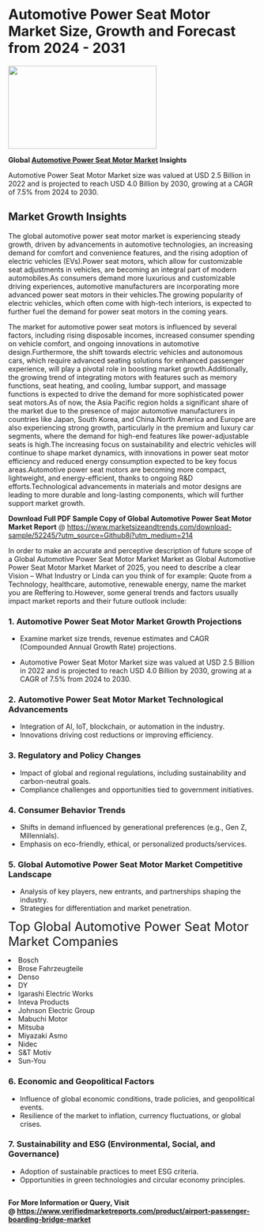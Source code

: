 <H1>Automotive Power Seat Motor Market Size, Growth and Forecast from 2024 - 2031</H1><img class="aligncenter size-medium wp-image-584254" src="https://thirdeyenews.in/wp-content/uploads/2024/09/Global-Market-Research-300x168.jpeg" alt="" width="300" height="168" /><p><strong>Global&nbsp;<a href="https://www.marketsizeandtrends.com/download-sample/52245/?utm_source=Github8j?utm_medium=214">Automotive Power Seat Motor Market</a> Insights</strong></p><p>Automotive Power Seat Motor Market size was valued at USD 2.5 Billion in 2022 and is projected to reach USD 4.0 Billion by 2030, growing at a CAGR of 7.5% from 2024 to 2030.</p><p><h2>Market Growth Insights</h2> <p>The global automotive power seat motor market is experiencing steady growth, driven by advancements in automotive technologies, an increasing demand for comfort and convenience features, and the rising adoption of electric vehicles (EVs).Power seat motors, which allow for customizable seat adjustments in vehicles, are becoming an integral part of modern automobiles.As consumers demand more luxurious and customizable driving experiences, automotive manufacturers are incorporating more advanced power seat motors in their vehicles.The growing popularity of electric vehicles, which often come with high-tech interiors, is expected to further fuel the demand for power seat motors in the coming years.</p> <p></p> <p>The market for automotive power seat motors is influenced by several factors, including rising disposable incomes, increased consumer spending on vehicle comfort, and ongoing innovations in automotive design.Furthermore, the shift towards electric vehicles and autonomous cars, which require advanced seating solutions for enhanced passenger experience, will play a pivotal role in boosting market growth.Additionally, the growing trend of integrating motors with features such as memory functions, seat heating, and cooling, lumbar support, and massage functions is expected to drive the demand for more sophisticated power seat motors.As of now, the Asia Pacific region holds a significant share of the market due to the presence of major automotive manufacturers in countries like Japan, South Korea, and China.North America and Europe are also experiencing strong growth, particularly in the premium and luxury car segments, where the demand for high-end features like power-adjustable seats is high.The increasing focus on sustainability and electric vehicles will continue to shape market dynamics, with innovations in power seat motor efficiency and reduced energy consumption expected to be key focus areas.Automotive power seat motors are becoming more compact, lightweight, and energy-efficient, thanks to ongoing R&D efforts.Technological advancements in materials and motor designs are leading to more durable and long-lasting components, which will further support market growth.<p></p><p><span class=""><strong>Download Full PDF Sample Copy of Global Automotive Power Seat Motor Market Report</strong> @ <a href="https://www.marketsizeandtrends.com/download-sample/52245/?utm_source=Github8j?utm_medium=214" target="_blank">https://www.marketsizeandtrends.com/download-sample/52245/?utm_source=Github8j?utm_medium=214</a></span></p><p>In order to make an accurate and perceptive description of future scope of a Global&nbsp;Automotive Power Seat Motor Market Market as Global&nbsp;Automotive Power Seat Motor Market Market of 2025, you need to describe a clear Vision &ndash; What Industry or Linda can you think of for example: Quote from a Technology, healthcare, automotive, renewable energy, name the market you are Reffering to.However, some general trends and factors usually impact market reports and their future outlook include:</p><h3>1.&nbsp;<strong>Automotive Power Seat Motor Market Growth Projections</strong></h3><ul><li>Examine market size trends, revenue estimates and CAGR (Compounded Annual Growth Rate) projections.</li><li><p>Automotive Power Seat Motor Market size was valued at USD 2.5 Billion in 2022 and is projected to reach USD 4.0 Billion by 2030, growing at a CAGR of 7.5% from 2024 to 2030.</p></li></ul><h3>2.&nbsp;<strong>Automotive Power Seat Motor Market Technological Advancements</strong></h3><ul><li>Integration of AI, IoT, blockchain, or automation in the industry.</li><li>Innovations driving cost reductions or improving efficiency.</li></ul><h3>3.&nbsp;<strong>Regulatory and Policy Changes</strong></h3><ul><li>Impact of global and regional regulations, including sustainability and carbon-neutral goals.</li><li>Compliance challenges and opportunities tied to government initiatives.</li></ul><h3>4.&nbsp;<strong>Consumer Behavior Trends</strong></h3><ul><li>Shifts in demand influenced by generational preferences (e.g., Gen Z, Millennials).</li><li>Emphasis on eco-friendly, ethical, or personalized products/services.</li></ul><h3>5.&nbsp;<strong>Global Automotive Power Seat Motor Market Competitive Landscape</strong></h3><ul><li>Analysis of key players, new entrants, and partnerships shaping the industry.</li><li>Strategies for differentiation and market penetration.</li></ul><p data-pm-slice="1 1 []"><span style="color: inherit; font-family: inherit; font-size: 25px;">Top Global Automotive Power Seat Motor Market Companies</span></p><div class="" data-test-id=""><p><li>Bosch</li><li> Brose Fahrzeugteile</li><li> Denso</li><li> DY</li><li> Igarashi Electric Works</li><li> Inteva Products</li><li> Johnson Electric Group</li><li> Mabuchi Motor</li><li> Mitsuba</li><li> Miyazaki Asmo</li><li> Nidec</li><li> S&T Motiv</li><li> Sun-You</li></p></div><h3>6.&nbsp;<strong>Economic and Geopolitical Factors</strong></h3><ul><li>Influence of global economic conditions, trade policies, and geopolitical events.</li><li>Resilience of the market to inflation, currency fluctuations, or global crises.</li></ul><h3>7.&nbsp;<strong>Sustainability and ESG (Environmental, Social, and Governance)</strong></h3><ul><li>Adoption of sustainable practices to meet ESG criteria.</li><li>Opportunities in green technologies and circular economy principles.</li></ul><h2><strong style="font-size: 14px;">For More Information or Query, Visit @&nbsp;</strong><a style="background-color: #ffffff; font-size: 14px;" href="https://www.marketsizeandtrends.com/report/automotive-power-seat-motor-market/" target="_blank">https://www.verifiedmarketreports.com/product/airport-passenger-boarding-bridge-market</a></h2>